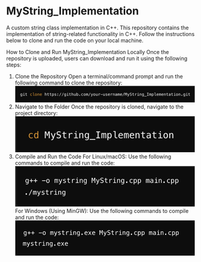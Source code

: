 # MyString_Implementation
A custom string class implementation in C++.
This repository contains the implementation of string-related functionality in C++. Follow the instructions below to clone and run the code on your local machine.

How to Clone and Run MyString_Implementation Locally
Once the repository is uploaded, users can download and run it using the following steps:

1. Clone the Repository
Open a terminal/command prompt and run the following command to clone the repository:
![Screenshot](MyStringImages/s1.png)
2. Navigate to the Folder
Once the repository is cloned, navigate to the project directory:
![Screenshot](MyStringImages/s2.png)
3. Compile and Run the Code
For Linux/macOS:
Use the following commands to compile and run the code:
![Screenshot](MyStringImages/s3.png)
For Windows (Using MinGW):
Use the following commands to compile and run the code:
![Screenshot](MyStringImages/s4.png)

